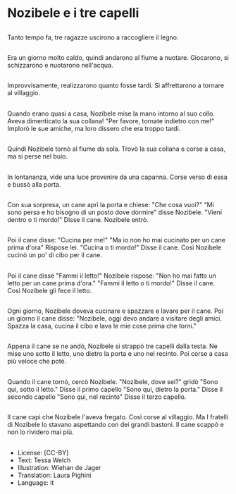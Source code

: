 # Nozibele e i tre capelli

##
Tanto tempo fa, tre ragazze uscirono a raccogliere il legno.

##
Era un giorno molto caldo, quindi andarono al fiume a nuotare. Giocarono, si schizzarono e nuotarono nell'acqua.

##
Improvvisamente, realizzarono quanto fosse tardi. Si affrettarono a tornare al villaggio.

##
Quando erano quasi a casa, Nozibele mise la mano intorno al suo collo. Aveva dimenticato la sua collana! "Per favore, tornate indietro con me!" Implorò le sue amiche, ma loro dissero che era troppo tardi.

##
Quindi Nozibele tornò al fiume da sola. Trovò la sua collana e corse a casa, ma si perse nel buio.

##
In lontananza, vide una luce provenire da una capanna. Corse verso di essa e bussò alla porta.

##
Con sua sorpresa, un cane aprì la porta e chiese: "Che cosa vuoi?" "Mi sono persa e ho bisogno di un posto dove dormire" disse Nozibele. "Vieni dentro o ti mordo!" Disse il cane. Nozibele entrò.

##
Poi il cane disse: "Cucina per me!" "Ma io non ho mai cucinato per un cane prima d'ora" Rispose lei. "Cucina o ti mordo!" Disse il cane. Così Nozibele cucinò un po' di cibo per il cane.

##
Poi il cane disse "Fammi il letto!" Nozibele rispose: "Non ho mai fatto un letto per un cane prima d'ora." "Fammi il letto o ti mordo!" Disse il cane. Così Nozibele gli fece il letto.

##
Ogni giorno, Nozibele doveva cucinare e spazzare e lavare per il cane. Poi un giorno il cane disse: "Nozibele, oggi devo andare a visitare degli amici. Spazza la casa, cucina il cibo e lava le mie cose prima che torni."

##
Appena il cane se ne andò, Nozibele si strappò tre capelli dalla testa. Ne mise uno sotto il letto, uno dietro la porta e uno nel recinto. Poi corse a casa più veloce che poté.

##
Quando il cane tornò, cercò Nozibele. "Nozibele, dove sei?" gridò "Sono qui, sotto il letto." Disse il primo capello "Sono qui, dietro la porta." Disse il secondo capello "Sono qui, nel recinto" Disse il terzo capello.

##
Il cane capì che Nozibele l'aveva fregato. Così corse al villaggio. Ma I fratelli di Nozibele lo stavano aspettando con dei grandi bastoni. Il cane scappò e non lo rividero mai più.

##
* License: [CC-BY]
* Text: Tessa Welch
* Illustration: Wiehan de Jager
* Translation: Laura Pighini
* Language: it
